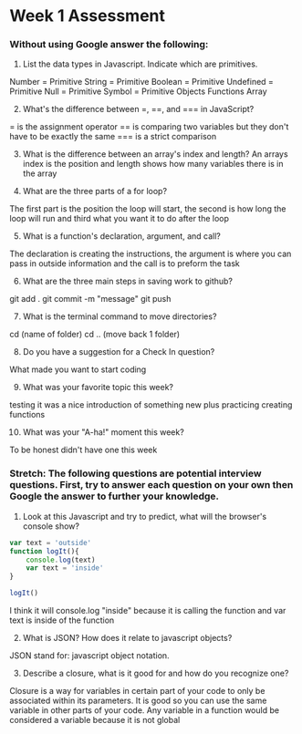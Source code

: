 # Week 1 Assessment

### Without using Google answer the following:

1. List the data types in Javascript. Indicate which are primitives.

Number = Primitive
String = Primitive
Boolean = Primitive
Undefined = Primitive
Null = Primitive
Symbol = Primitive
Objects
Functions
Array



2. What's the difference between =, ==, and === in JavaScript?

= is the assignment operator
== is comparing two variables but they don't have to be exactly the same
=== is a strict comparison

3. What is the difference between an array's index and length?
An arrays index is the position and length shows how many variables there is in the array


4. What are the three parts of a for loop?

The first part is the position the loop will start, the second is how long the loop will run and third what you want it to do after the loop

5. What is a function's declaration, argument, and call?

The declaration is creating the instructions, the argument is where you can pass in outside information and the call is to preform the task

6. What are the three main steps in saving work to github?

git add .
git commit -m "message"
git push

7. What is the terminal command to move directories?

cd (name of folder)
cd .. (move back 1 folder)

8. Do you have a suggestion for a Check In question?

What made you want to start coding

9. What was your favorite topic this week?

testing it was a nice introduction of something new plus practicing creating functions

10. What was your "A-ha!" moment this week?

To be honest didn't have one this week

### Stretch: The following questions are potential interview questions. First, try to answer each question on your own then Google the answer to further your knowledge.

1. Look at this Javascript and try to predict, what will the browser's console show?

``` javascript
var text = 'outside'
function logIt(){
    console.log(text)
    var text = 'inside'
}

logIt()
```
I think it will console.log "inside" because it is calling the function and var text is inside of the function

2. What is JSON? How does it relate to javascript objects?

JSON stand for: javascript object notation.

3. Describe a closure, what is it good for and how do you recognize one?

Closure is a way for variables in certain part of your code to only be associated within its parameters. It is good so you can use the same variable in other parts of your code. Any variable in a function would be considered a variable because it is not global 
